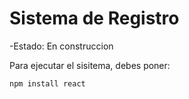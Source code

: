 <h1> Sistema de Registro </h1>

-Estado: En construccion

Para ejecutar el sisitema, debes poner: 

```npm install react```

